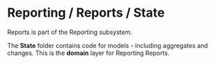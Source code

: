 # Reporting / Reports / State

Reports is part of the Reporting subsystem.
  
The **State** folder contains code for models - including aggregates and changes. This is the **domain** layer for Reporting Reports.
